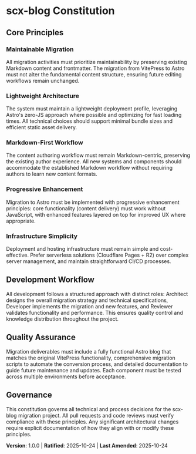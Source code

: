<!--
SYNC IMPACT REPORT
Version change: N/A (Initial version) → 1.0.0
List of modified principles: N/A (Initial version)
Added sections: All sections (Initial version)
Removed sections: None
Templates requiring updates:
- ✅ .specify/templates/plan-template.md - Constitution Check section exists but doesn't reference specific principles, no changes needed
- ✅ .specify/templates/spec-template.md - No direct references to constitution principles, no changes needed
- ✅ .specify/templates/tasks-template.md - No direct references to constitution principles, no changes needed
- ✅ .specify/templates/agent-file-template.md - No direct references to constitution, no changes needed
- ✅ .specify/templates/checklist-template.md - No direct references to constitution, no changes needed
Follow-up TODOs: None
-->

# scx-blog Constitution

## Core Principles

### Maintainable Migration
All migration activities must prioritize maintainability by preserving existing Markdown content and frontmatter. The migration from VitePress to Astro must not alter the fundamental content structure, ensuring future editing workflows remain unchanged.

### Lightweight Architecture
The system must maintain a lightweight deployment profile, leveraging Astro's zero-JS approach where possible and optimizing for fast loading times. All technical choices should support minimal bundle sizes and efficient static asset delivery.

### Markdown-First Workflow
The content authoring workflow must remain Markdown-centric, preserving the existing author experience. All new systems and components should accommodate the established Markdown workflow without requiring authors to learn new content formats.

### Progressive Enhancement
Migration to Astro must be implemented with progressive enhancement principles: core functionality (content delivery) must work without JavaScript, with enhanced features layered on top for improved UX where appropriate.

### Infrastructure Simplicity
Deployment and hosting infrastructure must remain simple and cost-effective. Prefer serverless solutions (Cloudflare Pages + R2) over complex server management, and maintain straightforward CI/CD processes.

## Development Workflow

All development follows a structured approach with distinct roles: Architect designs the overall migration strategy and technical specifications, Developer implements the migration and new features, and Reviewer validates functionality and performance. This ensures quality control and knowledge distribution throughout the project.

## Quality Assurance

Migration deliverables must include a fully functional Astro blog that matches the original VitePress functionality, comprehensive migration scripts to automate the conversion process, and detailed documentation to guide future maintenance and updates. Each component must be tested across multiple environments before acceptance.

## Governance

This constitution governs all technical and process decisions for the scx-blog migration project. All pull requests and code reviews must verify compliance with these principles. Any significant architectural changes require explicit documentation of how they align with or modify these principles.

**Version**: 1.0.0 | **Ratified**: 2025-10-24 | **Last Amended**: 2025-10-24
